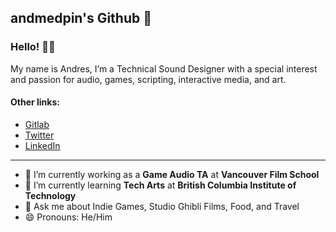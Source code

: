 ## andmedpin's Github 🌌

### Hello! 👋🏼

My name is Andres, I’m a Technical Sound Designer with a special interest and passion for audio, games, scripting, interactive media, and art. 

#### Other links:
- [Gitlab](https://gitlab.com/andmedpin) <br /> 
- [Twitter](https://twitter.com/andmedpin) <br /> 
- [LinkedIn](https://www.linkedin.com/in/andmedpin/) <br /> 

---

- 🔭 I’m currently working as a **Game Audio TA** at **Vancouver Film School**
- 🌱 I’m currently learning **Tech Arts** at **British Columbia Institute of Technology**
- 💬 Ask me about Indie Games, Studio Ghibli Films, Food, and Travel 
- 😄 Pronouns: He/Him
<br /> 
<!--
**andmedpin/andmedpin** is a ✨ _special_ ✨ repository because its `README.md` (this file) appears on your GitHub profile.

Here are some ideas to get you started:

- 🔭 I’m currently working on ...
- 🌱 I’m currently learning ...
- 👯 I’m looking to collaborate on ...
- 🤔 I’m looking for help with ...
- 💬 Ask me about ...
- 📫 How to reach me: ...
- 😄 Pronouns: ...
- ⚡ Fun fact: ...
-->
